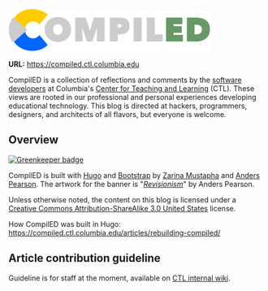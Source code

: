 ![CompiLED](https://raw.githubusercontent.com/ccnmtl/compiled/master/static/img/banner-front-logo.png)  

**URL:** https://compiled.ctl.columbia.edu

CompilED is a collection of reflections and comments by the [software developers](https://compiled.ctl.columbia.edu/authors/) at Columbia's [Center for Teaching and Learning](http://ctl.columbia.edu) (CTL). These views are rooted in our professional and personal experiences developing educational technology. This blog is directed at hackers, programmers, designers, and architects of all flavors, but everyone is welcome.

## Overview

[![Greenkeeper badge](https://badges.greenkeeper.io/ccnmtl/compiled.svg)](https://greenkeeper.io/)

CompilED is built with [Hugo](https://gohugo.io/) and [Bootstrap](http://getbootstrap.com/) by [Zarina Mustapha](http://ctl.columbia.edu/about/team/mustapha/) and [Anders Pearson](http://ctl.columbia.edu/about/team/pearson/). The artwork for the banner is "*[Revisionism](https://myopica.org/oil/revisionism/)*" by Anders Pearson.

Unless otherwise noted, the content on this blog is licensed under a [Creative Commons Attribution-ShareAlike 3.0 United States](http://creativecommons.org/licenses/by-sa/3.0/us/) license.

How CompilED was built in Hugo: https://compiled.ctl.columbia.edu/articles/rebuilding-compiled/

## Article contribution guideline

Guideline is for staff at the moment, available on [CTL internal wiki](http://wiki.ccnmtl.columbia.edu/index.php/CompilED_article_contribution_guidelines).

